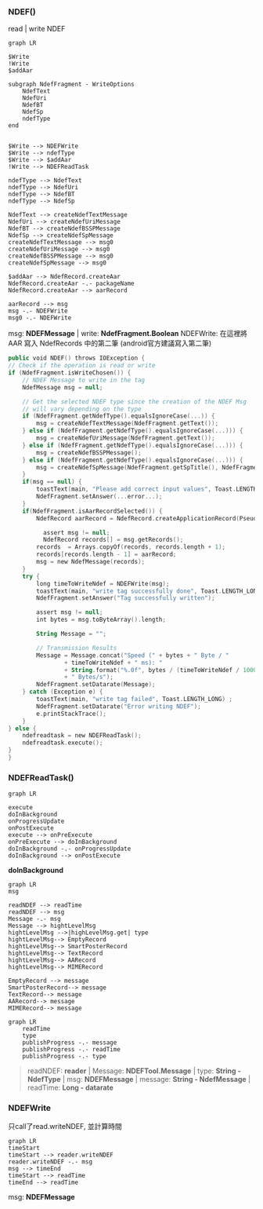 



### NDEF()
read | write NDEF
``` mermaid
graph LR
 
$Write
!Write
$addAar

subgraph NdefFragment - WriteOptions
	NdefText
	NdefUri
	NdefBT
	NdefSp
	ndefType
end


$Write --> NDEFWrite
$Write --> ndefType
$Write --> $addAar
!Write --> NDEFReadTask

ndefType --> NdefText
ndefType --> NdefUri
ndefType --> NdefBT
ndefType --> NdefSp

NdefText --> createNdefTextMessage
NdefUri --> createNdefUriMessage
NdefBT --> createNdefBSSPMessage
NdefSp --> createNdefSpMessage
createNdefTextMessage --> msg0
createNdefUriMessage --> msg0
createNdefBSSPMessage --> msg0
createNdefSpMessage --> msg0

$addAar --> NdefRecord.createAar
NdefRecord.createAar -.- packageName
NdefRecord.createAar --> aarRecord

aarRecord --> msg
msg -.- NDEFWrite
msg0 -.- NDEFWrite

```
msg: **NDEFMessage** | write: **NdefFragment.Boolean** 
NDEFWrite: 在這裡將 AAR 寫入 NdefRecords 中的第二筆 (android官方建議寫入第二筆)

```kotlin
public void NDEF() throws IOException {
// Check if the operation is read or write
if (NdefFragment.isWriteChosen()) {
	// NDEF Message to write in the tag
	NdefMessage msg = null;

	// Get the selected NDEF type since the creation of the NDEF Msg
	// will vary depending on the type
	if (NdefFragment.getNdefType().equalsIgnoreCase(...)) {
		msg = createNdefTextMessage(NdefFragment.getText());
	} else if (NdefFragment.getNdefType().equalsIgnoreCase(...))) {
		msg = createNdefUriMessage(NdefFragment.getText());
	} else if (NdefFragment.getNdefType().equalsIgnoreCase(...))) {
		msg = createNdefBSSPMessage();
	} else if (NdefFragment.getNdefType().equalsIgnoreCase(...))) {
		msg = createNdefSpMessage(NdefFragment.getSpTitle(), NdefFragment.getSpLink());
	}
	if(msg == null) {
		toastText(main, "Please add correct input values", Toast.LENGTH_LONG) ;
		NdefFragment.setAnswer(...error...);
	}
	if(NdefFragment.isAarRecordSelected()) {
		NdefRecord aarRecord = NdefRecord.createApplicationRecord(PseudoMainActivity.getPACKAGE_NAME());

          assert msg != null;
          NdefRecord records[] = msg.getRecords();
		records  = Arrays.copyOf(records, records.length + 1);
		records[records.length - 1] = aarRecord;
		msg = new NdefMessage(records);
	}
	try {
		long timeToWriteNdef = NDEFWrite(msg);
		toastText(main, "write tag successfully done", Toast.LENGTH_LONG) ;
		NdefFragment.setAnswer("Tag successfully written");

		assert msg != null;
		int bytes = msg.toByteArray().length;

		String Message = "";

		// Transmission Results
		Message = Message.concat("Speed (" + bytes + " Byte / "
				+ timeToWriteNdef + " ms): "
				+ String.format("%.0f", bytes / (timeToWriteNdef / 1000.0))
				+ " Bytes/s");
		NdefFragment.setDatarate(Message);
	} catch (Exception e) {
		toastText(main, "write tag failed", Toast.LENGTH_LONG) ;
		NdefFragment.setDatarate("Error writing NDEF");
		e.printStackTrace();
	}
} else {
	ndefreadtask = new NDEFReadTask();
	ndefreadtask.execute();
}
}
```


### NDEFReadTask()
```mermaid
graph LR

execute
doInBackground
onProgressUpdate
onPostExecute
execute --> onPreExecute
onPreExecute --> doInBackground
doInBackground -.- onProgressUpdate
doInBackground --> onPostExecute
```

**doInBackground**
```mermaid
graph LR
msg

readNDEF --> readTime
readNDEF --> msg
Message -.- msg
Message --> hightLevelMsg
hightLevelMsg -->|highLevelMsg.get| type
hightLevelMsg--> EmptyRecord
hightLevelMsg--> SmartPosterRecord
hightLevelMsg--> TextRecord
hightLevelMsg--> AARecord
hightLevelMsg--> MIMERecord

EmptyRecord --> message
SmartPosterRecord--> message
TextRecord--> message
AARecord--> message
MIMERecord--> message
```
```mermaid
graph LR
	readTime
	type
	publishProgress -.- message
	publishProgress -.- readTime
	publishProgress -.- type
```
> readNDEF: **reader** | Message: **NDEFTool.Message** | type: **String - NdefType** | msg: **NDEFMessage** | message: **String - NdefMessage** | readTime: **Long - datarate**


### NDEFWrite
只call了read.writeNDEF, 並計算時間
```mermaid
graph LR
timeStart
timeStart --> reader.writeNDEF
reader.writeNDEF -.- msg
msg --> timeEnd
timeStart --> readTime
timeEnd --> readTime
```
msg: **NDEFMessage**
<!--stackedit_data:
eyJoaXN0b3J5IjpbLTYwNjI4MDk4MCwxNzU5NTY1OTA1LDIxNz
E1ODk5NCwxOTg1MzkxMTc4LC04Mjg1NTYzM119
-->